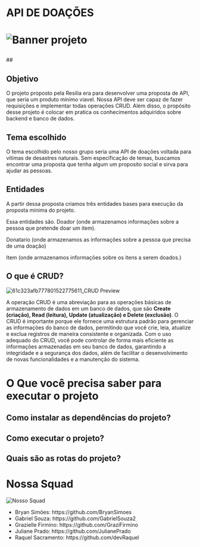 # API DE DOAÇÕES 
<h1 align center> 

![Banner  projeto](https://user-images.githubusercontent.com/112557569/221071866-ed959409-b8ae-44b9-b112-a229ba1241a5.png)

</h1>
## <h2> Objetivo </h2> 
O projeto proposto pela Resilia era para desenvolver uma proposta de API, que seria um produto minimo viavel. Nossa API deve ser capaz de fazer requisições e implementar todas operações CRUD. 
Além disso, o propósito desse projeto é colocar em pratica os conhecimentos adquiridos sobre backend e banco de dados. 

## <h2> Tema escolhido</h2>
O tema escolhido pelo nosso grupo seria uma API de doações voltada  para vitimas de desastres naturais. Sem especificação de temas, buscamos encontrar uma proposta que tenha algum um proposito social e sirva para ajudar as pessoas. 

## <h2> Entidades  </h2> 
A partir dessa proposta criamos três entidades bases para execução da proposta minima do projeto. 

Essa entidades são. 
Doador (onde armazenamos informações sobre a pessoa que pretende doar um item). 

Donatario (onde armazenamos as informações sobre a pessoa que precisa de uma doação)

Item (onde armazenamos informações sobre os itens a serem doados.)

## <h2> O que é CRUD? </h2>

![61c323afb777801522775611_CRUD  Preview](https://user-images.githubusercontent.com/112557569/221070044-2976721c-5c2a-4e34-bc8a-db8787aa87cc.png)

A operação CRUD é uma abreviação para as operações básicas de armazenamento de dados em um banco de dados, que são <strong> Create (criação), Read (leitura), Update (atualização) e Delete (exclusão)</strong>. O CRUD é importante porque ele fornece uma estrutura padrão para gerenciar as informações do banco de dados, permitindo que você crie, leia, atualize e exclua registros de maneira consistente e organizada. Com o uso adequado do CRUD, você pode controlar de forma mais eficiente as informações armazenadas em seu banco de dados, garantindo a integridade e a segurança dos dados, além de facilitar o desenvolvimento de novas funcionalidades e a manutenção do sistema.


# <h1> O Que você precisa saber para executar o projeto </h1> 
<h2> Como instalar as dependências do projeto? </h2>

<h2> Como executar o projeto? </h2>

<h2> Quais são as rotas do projeto? <h2>

# Nossa Squad 

![Nosso Squad](https://user-images.githubusercontent.com/112557569/221168525-b7bc67b7-4fb9-432e-92c0-325961a95316.png)

<ul>


<li> Bryan Simões: https://github.com/BryanSimoes </li>
<li> Gabriel Souza: https://github.com/GabrielSouza2 </li>
<li> Grazielle Firmino: https://github.com/GraziFirmino </li>
<li> Juliane Prado: https://github.com/JulianePrado </li>
<li> Raquel Sacramento: https://github.com/devRaquel  </li>

</ul>
